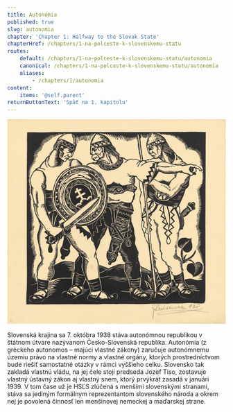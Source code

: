 ```yaml
---
title: Autonómia
published: true
slug: autonomia
chapter: 'Chapter 1: Halfway to the Slovak State'
chapterHref: /chapters/1-na-polceste-k-slovenskemu-statu
routes:
    default: /chapters/1-na-polceste-k-slovenskemu-statu/autonomia
    canonical: /chapters/1-na-polceste-k-slovenskemu-statu/autonomia
    aliases:
        - /chapters/1/autonomia
content:
    items: '@self.parent'
returnButtonText: 'Späť na 1. kapitolu'
---
```


[![Ján Ladvenica: Boj o slobodu I. 1938. SNG](SVK_SNG.G_4161.jpeg)](https://www.webumenia.sk/katalog?related_work=Boj%20za%20slobodu&author=Ladvenica,%20J%C3%A1n)

<span class="drop-cap">S</span>lovenská krajina sa 7. októbra 1938 stáva autonómnou republikou v štátnom útvare nazývanom Česko-Slovenská republika. Autonómia (z gréckeho autonomos – majúci vlastné zákony) zaručuje autonómnemu územiu právo na vlastné normy a vlastné orgány, ktorých prostredníctvom bude riešiť samostatné otázky v rámci vyššieho celku. Slovensko tak zakladá vlastnú vládu, na jej čele stojí predseda Jozef Tiso, zostavuje vlastný ústavný zákon aj vlastný snem, ktorý prvýkrát zasadá v januári 1939. V tom čase už je HSĽS zlúčená s menšími slovenskými stranami, stáva sa jediným formálnym reprezentantom slovenského národa a okrem nej je povolená činnosť len menšinovej nemeckej a maďarskej strane.